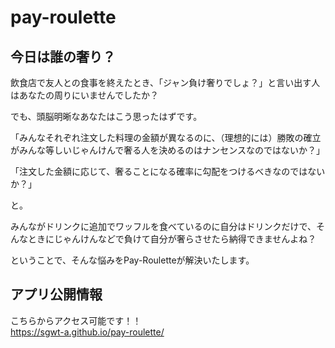 # pay-roulette

## 今日は誰の奢り？
飲食店で友人との食事を終えたとき、「ジャン負け奢りでしょ？」と言い出す人はあなたの周りにいませんでしたか？

でも、頭脳明晰なあなたはこう思ったはずです。

「みんなそれぞれ注文した料理の金額が異なるのに、（理想的には）勝敗の確立がみんな等しいじゃんけんで奢る人を決めるのはナンセンスなのではないか？」

「注文した金額に応じて、奢ることになる確率に勾配をつけるべきなのではないか？」

と。

みんながドリンクに追加でワッフルを食べているのに自分はドリンクだけで、そんなときにじゃんけんなどで負けて自分が奢らさせたら納得できませんよね？

ということで、そんな悩みをPay-Rouletteが解決いたします。

## アプリ公開情報

こちらからアクセス可能です！！  
https://sgwt-a.github.io/pay-roulette/

